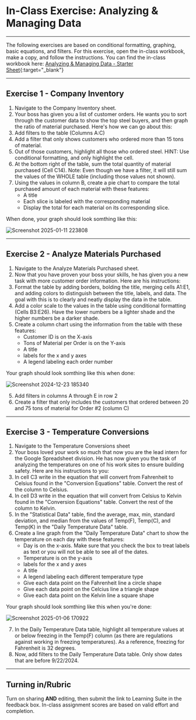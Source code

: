 #  In-Class Exercise: Analyzing & Managing Data

---

The following exercises are based on conditional formatting, graphing, basic equations, and filters. For this exercise, open the in-class workbook, make a copy, and follow the instructions.
You can find the in-class workbook here: [Analyzing & Managing Data - Starter Sheet](https://docs.google.com/spreadsheets/d/1o2_qgtB7Ggw3v8IjGLdc61Ld1jZy3snVAdMJGT7ZjuA/edit?usp=sharing){:target="_blank"}

---

## Exercise 1 - Company Inventory

1. Navigate to the Company Inventory sheet.
2. Your boss has given you a list of customer orders. He wants you to sort through the customer data to show the top steel buyers, and then graph the ratio of material purchased. Here's how we can go about this:
3. Add filters to the table (Columns A:C)
4. Add a filter that only shows customers who ordered more than 15 tons of material.
5. Out of those customers, highlight all those who ordered steel. HINT: Use conditional formatting, and only highlight the cell.
6. At the bottom right of the table, sum the total quantity of material purchased (Cell C14). Note: Even though we have a filter, it will still sum the values of the WHOLE table (including those values not shown).
7. Using the values in column B, create a pie chart to compare the total purchased amount of each material with these features:
      - A title
      - Each slice is labeled with the corresponding material
      - Display the total for each material on its corresponding slice.

When done, your graph should look somthing like this:

![Screenshot 2025-01-11 223808](https://github.com/user-attachments/assets/a3c0722a-6af9-4bbf-8681-b404ef6d567f)



---
				
## Exercise 2 - Analyze Materials Purchased

1. Navigate to the Analyze Materials Purchased sheet.
2. Now that you have proven your boss your skills, he has given you a new task with more customer order information. Here are his instructions:
3. Format the table by adding borders, bolding the title, merging cells A1:E1, and adding colors to distinguish between the title, labels, and data. The goal with this is to clearly and neatly display the data in the table.
4. Add a color scale to the values in the table using conditional formatting (Cells B3:E26). Have the lower numbers be a lighter shade and the higher numbers be a darker shade.
5. Create a column chart using the information from the table with these features:
      - Customer ID is on the X-axis
      - Tons of Material per Order is on the Y-axis
      - A title
      - labels for the x and y axes
      - A legend labeling each order number

Your graph should look somthing like this when done:

![Screenshot 2024-12-23 185340](https://github.com/user-attachments/assets/a056196d-511b-4f8f-ae97-3be0fa806596)

5. Add filters in columns A through E in row 2
6. Create a filter that only includes the customers that ordered between 20 and 75 tons of material for Order #2 (column C)

---

## Exercise 3 - Temperature Conversions

1. Navigate to the Temperature Conversions sheet
2. Your boss loved your work so much that now you are the lead intern for the Google Spreadsheet division. He has now given you the task of analyzing the temperatures on one of his work sites to ensure building safety. Here are his instructions to you:
3. In cell C3 write in the equation that will convert from Fahrenheit to Celsius found in the "Conversion Equations" table. Convert the rest of the column to Celsius.
4. In cell D3 write in the equation that will convert from Celsius to Kelvin found in the "Conversion Equations" table. Convert the rest of the column to Kelvin.
5. In the "Statistical Data" table, find the average, max, min, standard deviation, and median from the values of Temp(F), Temp(C), and Temp(K) in the "Daily Temperature Data" table.
6. Create a line graph from the "Daily Temperature Data" chart to show the temperature on each day with these features:
      - Day is on the x-axis. Make sure that you check the box to treat labels as text or you will not be able to see all of the dates.
      - Temperature is on the y-axis
      - labels for the x and y axes
      - A title
      - A legend labeling each different temperature type
      - Give each data point on the Fahrenheit line a circle shape
      - Give each data point on the Celcius line a triangle shape
      - Give each data point on the Kelvin line a square shape

Your graph should look somthing like this when you're done:

![Screenshot 2025-01-06 170922](https://github.com/user-attachments/assets/20404723-e944-4039-81e1-a7a7b061941c)

7. In the Daily Temperature Data table, highlight all temperature values at or below freezing in the Temp(F) column (as there are regulations against working in freezing temperatures). As a reference, freezing for Fahrenheit is 32 degrees.
8. Now, add filters to the Daily Temperature Data table. Only show dates that are before 9/22/2024.


---
			
## Turning in/Rubric
Turn on sharing **AND** editing, then submit the link to Learning Suite in the feedback box. In-class assignment scores are based on valid effort and completion.


